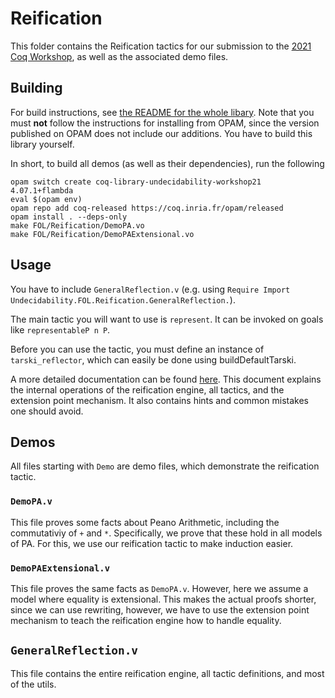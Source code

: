 # Reification

This folder contains the Reification tactics for our submission to the [2021 Coq Workshop](https://coq-workshop.gitlab.io/2021/), as well as the associated demo files.

## Building

For build instructions, see [the README for the whole libary](https://github.com/dominik-kirst/coq-library-undecidability/tree/coqws#manual-installation). Note that you must **not** follow the instructions for installing from OPAM, since the version published on OPAM does not include our additions. You have to build this library yourself.

In short, to build all demos (as well as their dependencies), run the following
```
opam switch create coq-library-undecidability-workshop21 4.07.1+flambda
eval $(opam env)
opam repo add coq-released https://coq.inria.fr/opam/released
opam install . --deps-only
make FOL/Reification/DemoPA.vo
make FOL/Reification/DemoPAExtensional.vo
```

## Usage

You have to include `GeneralReflection.v` (e.g. using `Require Import Undecidability.FOL.Reification.GeneralReflection.`).

The main tactic you will want to use is `represent`. It can be invoked on goals like `representableP n P`.

Before you can use the tactic, you must define an instance of `tarski_reflector`, which can easily be done using buildDefaultTarski.

A more detailed documentation can be found [here](https://example.org). This document explains the internal operations of the reification engine, all tactics, and the extension point mechanism. It also contains hints and common mistakes one should avoid.

## Demos
All files starting with `Demo` are demo files, which demonstrate the reification tactic.
### `DemoPA.v`
This file proves some facts about Peano Arithmetic, including the commutativiy of `+` and `*`. Specifically, we prove that these hold in all models of PA. For this, we use our reification tactic to make induction easier.

### `DemoPAExtensional.v`
This file proves the same facts as `DemoPA.v`. However, here we assume a model where equality is extensional. This makes the actual proofs shorter, since we can use rewriting, however, we have to use the extension point mechanism to teach the reification engine how to handle equality.


## `GeneralReflection.v`
This file contains the entire reification engine, all tactic definitions, and most of the utils.